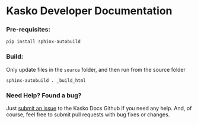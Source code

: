 # Kasko Developer Documentation


### Pre-requisites:

```
pip install sphinx-autobuild
```

### Build:

Only update files in the `source` folder, and then run from the source folder

```sphinx-autobuild . _build_html```


### Need Help? Found a bug?

Just [submit an issue](https://github.com/kasko/docs/issues) to the Kasko Docs Github if you need any help. And, of course, feel free to submit pull requests with bug fixes or changes.
